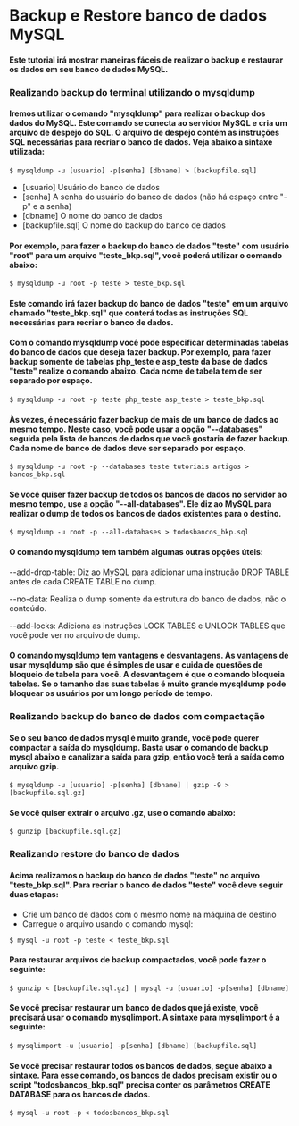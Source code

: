 # Backup e Restore banco de dados MySQL

#### Este tutorial irá mostrar maneiras fáceis de realizar o backup e restaurar os dados em seu banco de dados MySQL.

### Realizando backup do terminal utilizando o mysqldump

#### Iremos utilizar o comando "mysqldump" para realizar o backup dos dados do MySQL. Este comando se conecta ao servidor MySQL e cria um arquivo de despejo do SQL. O arquivo de despejo contém as instruções SQL necessárias para recriar o banco de dados. Veja abaixo a sintaxe utilizada:

`$ mysqldump -u [usuario] -p[senha] [dbname] > [backupfile.sql]`

* [usuario] Usuário do banco de dados
* [senha] A senha do usuário do banco de dados (não há espaço entre "-p" e a senha)
* [dbname] O nome do banco de dados
* [backupfile.sql] O nome do backup do banco de dados

#### Por exemplo, para fazer o backup do banco de dados "teste" com usuário "root" para um arquivo "teste_bkp.sql", você poderá utilizar o comando abaixo:

`$ mysqldump -u root -p teste > teste_bkp.sql`

#### Este comando irá fazer backup do banco de dados "teste" em um arquivo chamado "teste_bkp.sql" que conterá todas as instruções SQL necessárias para recriar o banco de dados.

#### Com o comando mysqldump você pode especificar determinadas tabelas do banco de dados que deseja fazer backup. Por exemplo, para fazer backup somente de tabelas php_teste e asp_teste da base de dados "teste" realize o comando abaixo. Cada nome de tabela tem de ser separado por espaço.

`$ mysqldump -u root -p teste php_teste asp_teste > teste_bkp.sql`

#### Às vezes, é necessário fazer backup de mais de um banco de dados ao mesmo tempo. Neste caso, você pode usar a opção "--databases" seguida pela lista de bancos de dados que você gostaria de fazer backup. Cada nome de banco de dados deve ser separado por espaço.

`$ mysqldump -u root -p --databases teste tutoriais artigos > bancos_bkp.sql`

#### Se você quiser fazer backup de todos os bancos de dados no servidor ao mesmo tempo, use a opção "--all-databases". Ele diz ao MySQL para realizar o dump de todos os bancos de dados existentes para o destino.

`$ mysqldump -u root -p --all-databases > todosbancos_bkp.sql`

#### O comando mysqldump tem também algumas outras opções úteis:

--add-drop-table: Diz ao MySQL para adicionar uma instrução DROP TABLE antes de cada CREATE TABLE no dump.

--no-data: Realiza o dump somente da estrutura do banco de dados, não o conteúdo.

--add-locks: Adiciona as instruções LOCK TABLES e UNLOCK TABLES que você pode ver no arquivo de dump.

#### O comando mysqldump tem vantagens e desvantagens. As vantagens de usar mysqldump são que é simples de usar e cuida de questões de bloqueio de tabela para você. A desvantagem é que o comando bloqueia tabelas. Se o tamanho das suas tabelas é muito grande mysqldump pode bloquear os usuários por um longo período de tempo.

### Realizando backup do banco de dados com compactação

#### Se o seu banco de dados mysql é muito grande, você pode querer compactar a saída do mysqldump. Basta usar o comando de backup mysql abaixo e canalizar a saída para gzip, então você terá a saída como arquivo gzip.

`$ mysqldump -u [usuario] -p[senha] [dbname] | gzip -9 > [backupfile.sql.gz]`

#### Se você quiser extrair o arquivo .gz, use o comando abaixo:

`$ gunzip [backupfile.sql.gz]`

### Realizando restore do banco de dados

#### Acima realizamos o backup do banco de dados "teste" no arquivo "teste_bkp.sql". Para recriar o banco de dados "teste" você deve seguir duas etapas:

* Crie um banco de dados com o mesmo nome na máquina de destino
* Carregue o arquivo usando o comando mysql:

`$ mysql -u root -p teste < teste_bkp.sql`

#### Para restaurar arquivos de backup compactados, você pode fazer o seguinte:

`$ gunzip < [backupfile.sql.gz] | mysql -u [usuario] -p[senha] [dbname]`

#### Se você precisar restaurar um banco de dados que já existe, você precisará usar o comando mysqlimport. A sintaxe para mysqlimport é a seguinte:

`$ mysqlimport -u [usuario] -p[senha] [dbname] [backupfile.sql]`

#### Se você precisar restaurar todos os bancos de dados, segue abaixo a sintaxe. Para esse comando, os bancos de dados precisam existir ou o script "todosbancos_bkp.sql" precisa conter os parâmetros CREATE DATABASE para os bancos de dados.
`$ mysql -u root -p < todosbancos_bkp.sql`